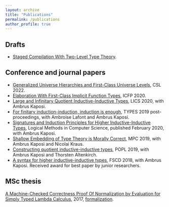 ```yaml
---
layout: archive
title: "Publications"
permalink: /publications
author_profile: true
---
```


## Drafts

- [Staged Compilation With Two-Level Type Theory](pdfs/2ltt.pdf).

## Conference and journal papers

- [Generalized Universe Hierarchies and First-Class Universe Levels](https://drops.dagstuhl.de/opus/volltexte/2022/15748/), CSL 2022.
- [Elaboration With First-Class Implicit Function Types](https://dl.acm.org/doi/abs/10.1145/3408983), ICFP 2020.
- [Large and Infinitary Quotient Inductive-Inductive Types](https://dl.acm.org/doi/abs/10.1145/3373718.3394770), LICS 2020, with Ambrus Kaposi.
- [For finitary induction-induction, induction is enough](https://drops.dagstuhl.de/opus/volltexte/2020/13070/), TYPES 2019 post-proceedings, with Ambroise Lafont and Ambrus Kaposi.
- [Signatures and Induction Principles for Higher Inductive-Inductive Types](https://lmcs.episciences.org/6100), Logical Methods in Computer Science, published February 2020, with Ambrus Kaposi.
- [Shallow Embedding of Type Theory is Morally Correct](https://arxiv.org/pdf/1907.07562.pdf), MPC 2019, with Ambrus Kaposi and Nicolai Kraus.
- [Constructing quotient inductive-inductive types](https://dl.acm.org/doi/abs/10.1145/3290315), POPL 2019, with Ambrus Kaposi and Thorsten Altenkirch.
- [A syntax for higher inductive-inductive types](https://drops.dagstuhl.de/opus/volltexte/2018/9190/), FSCD 2018, with Ambrus Kaposi. Received award for best paper by junior researchers.

## MSc thesis

[A Machine-Checked Correctness Proof Of Normalization by Evaluation for Simply Typed Lambda Calculus](pdfs/mscthesis.pdf), 2017, [formalization](https://github.com/AndrasKovacs/stlc-nbe).
